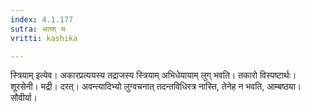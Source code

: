 ```yaml
---
index: 4.1.177
sutra: अतश् च
vritti: kashika

---
```

स्त्रियाम् इत्येव। अकारप्रत्ययस्य तद्राजस्य स्त्रियाम् अभिधेयायाम् लुग् भवति। तकारो विस्पष्टार्थः। शूरसेनी। मद्री। दरत्। अवन्त्यादिभ्यो लुग्वचनात् तदन्तविधिरत्र नास्ति, तेनेह न भवति, आम्बष्ठ्या। सौवीर्या।